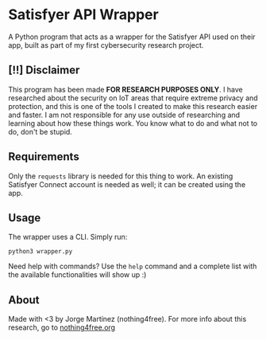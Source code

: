 # Satisfyer API Wrapper
A Python program that acts as a wrapper for the Satisfyer API used on their app, built as part of my first cybersecurity research project.<br>

## [!!] Disclaimer
This program has been made <b>FOR RESEARCH PURPOSES ONLY</b>. I have researched about the security on IoT areas that require extreme privacy and protection, and this is one of the tools I created to make this research easier and faster. I am not responsible for any use outside of researching and learning about how these things work. You know what to do and what not to do, don't be stupid.<br>

## Requirements
Only the `requests` library is needed for this thing to work. An existing Satisfyer Connect account is needed as well; it can be created using the app.

## Usage
The wrapper uses a CLI. Simply run:

`python3 wrapper.py`
  
Need help with commands? Use the `help` command and a complete list with the available functionalities will show up :)

## About
Made with <3 by Jorge Martínez (nothing4free). For more info about this research, go to [nothing4free.org](https://nothing4free.org)

